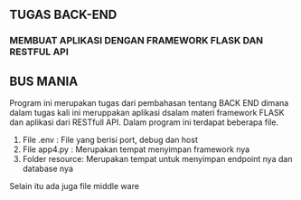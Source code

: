 ## TUGAS BACK-END 
### MEMBUAT APLIKASI DENGAN FRAMEWORK FLASK DAN RESTFUL API

## BUS MANIA

Program ini merupakan tugas dari pembahasan tentang BACK END dimana dalam tugas kali ini meruppakan aplikasi dsalam materi framework FLASK dan aplikasi dari RESTfull API. Dalam program ini terdapat beberapa file.

1. File .env : File yang berisi port, debug dan host
2. File app4.py : Merupakan tempat menyimpan framework nya
3. Folder resource: Merupakan tempat untuk menyimpan endpoint nya dan database nya

Selain itu ada juga file middle ware